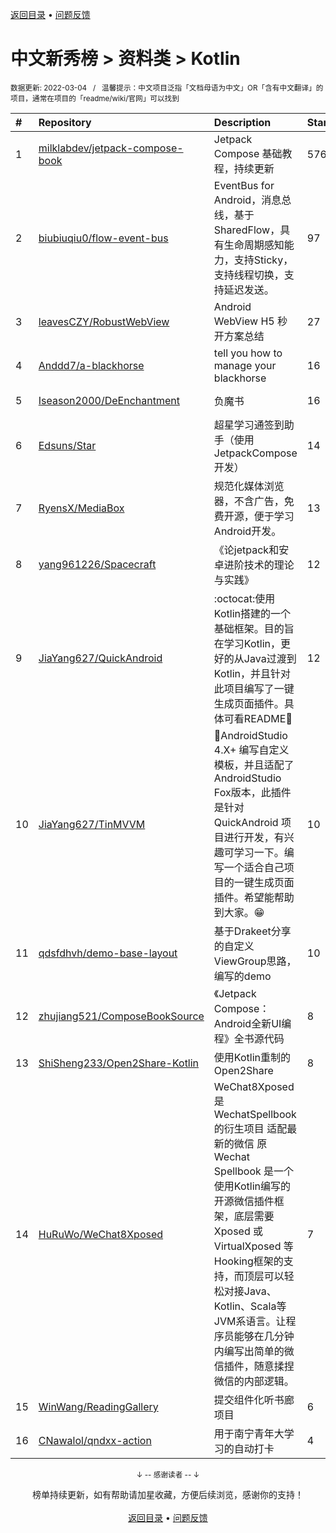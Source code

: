 <a href="https://gitee.com/GrowingGit/GitHub-Chinese-Top-Charts#github中文排行榜">返回目录</a> • <a href="/content/docs/feedback.md">问题反馈</a>

# 中文新秀榜 > 资料类 > Kotlin
<sub>数据更新: 2022-03-04&nbsp;&nbsp;&nbsp;/&nbsp;&nbsp;&nbsp;温馨提示：中文项目泛指「文档母语为中文」OR「含有中文翻译」的项目，通常在项目的「readme/wiki/官网」可以找到</sub>

|#|Repository|Description|Stars|Updated|Created|
|:-|:-|:-|:-|:-|:-|
|1|[milklabdev/jetpack-compose-book](https://github.com/milklabdev/jetpack-compose-book)|Jetpack Compose 基础教程，持续更新|576|2022-03-01|2021-04-03|
|2|[biubiuqiu0/flow-event-bus](https://github.com/biubiuqiu0/flow-event-bus)|EventBus for Android，消息总线，基于SharedFlow，具有生命周期感知能力，支持Sticky，支持线程切换，支持延迟发送。|97|2022-01-18|2021-07-15|
|3|[leavesCZY/RobustWebView](https://github.com/leavesCZY/RobustWebView)|Android WebView H5 秒开方案总结|27|2022-02-28|2021-09-12|
|4|[Anddd7/a-blackhorse](https://github.com/Anddd7/a-blackhorse)|tell you how to manage your blackhorse|16|2022-03-02|2021-06-25|
|5|[Iseason2000/DeEnchantment](https://github.com/Iseason2000/DeEnchantment)|负魔书|16|2022-02-20|2021-03-12|
|6|[Edsuns/Star](https://github.com/Edsuns/Star)|超星学习通签到助手（使用JetpackCompose开发）|14|2021-10-28|2021-06-23|
|7|[RyensX/MediaBox](https://github.com/RyensX/MediaBox)|规范化媒体浏览器，不含广告，免费开源，便于学习Android开发。|13|2022-03-03|2022-02-13|
|8|[yang961226/Spacecraft](https://github.com/yang961226/Spacecraft)|《论jetpack和安卓进阶技术的理论与实践》|12|2022-03-02|2022-02-19|
|9|[JiaYang627/QuickAndroid](https://github.com/JiaYang627/QuickAndroid)|:octocat:使用Kotlin搭建的一个基础框架。目的旨在学习Kotlin，更好的从Java过渡到Kotlin，并且针对此项目编写了一键生成页面插件。具体可看README:book:|12|2022-03-02|2021-12-01|
|10|[JiaYang627/TinMVVM](https://github.com/JiaYang627/TinMVVM)|:book:AndroidStudio 4.X+ 编写自定义模板，并且适配了AndroidStudio Fox版本，此插件是针对 QuickAndroid 项目进行开发，有兴趣可学习一下。编写一个适合自己项目的一键生成页面插件。希望能帮助到大家。:grin:|10|2021-12-09|2021-12-07|
|11|[qdsfdhvh/demo-base-layout](https://github.com/qdsfdhvh/demo-base-layout)|基于Drakeet分享的自定义ViewGroup思路，编写的demo|10|2021-09-16|2021-05-16|
|12|[zhujiang521/ComposeBookSource](https://github.com/zhujiang521/ComposeBookSource)|《Jetpack Compose：Android全新UI编程》全书源代码|8|2021-12-21|2021-07-29|
|13|[ShiSheng233/Open2Share-Kotlin](https://github.com/ShiSheng233/Open2Share-Kotlin)|使用Kotlin重制的Open2Share|8|2021-10-17|2021-05-22|
|14|[HuRuWo/WeChat8Xposed](https://github.com/HuRuWo/WeChat8Xposed)|WeChat8Xposed 是 WechatSpellbook的衍生项目 适配最新的微信 原Wechat Spellbook 是一个使用Kotlin编写的开源微信插件框架，底层需要 Xposed 或 VirtualXposed 等Hooking框架的支持，而顶层可以轻松对接Java、Kotlin、Scala等JVM系语言。让程序员能够在几分钟内编写出简单的微信插件，随意揉捏微信的内部逻辑。|7|2021-09-12|2021-06-19|
|15|[WinWang/ReadingGallery](https://github.com/WinWang/ReadingGallery)|提交组件化听书廊项目|6|2021-12-24|2021-05-20|
|16|[CNawalol/qndxx-action](https://github.com/CNawalol/qndxx-action)|用于南宁青年大学习的自动打卡|4|2021-10-06|2021-04-11|

<div align="center">
    <p><sub>↓ -- 感谢读者 -- ↓</sub></p>
    榜单持续更新，如有帮助请加星收藏，方便后续浏览，感谢你的支持！
</div>

<br/>

<div align="center"><a href="https://gitee.com/GrowingGit/GitHub-Chinese-Top-Charts#github中文排行榜">返回目录</a> • <a href="/content/docs/feedback.md">问题反馈</a></div>
